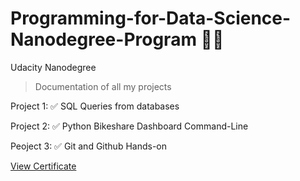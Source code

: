 # Programming-for-Data-Science-Nanodegree-Program :man_technologist:
Udacity Nanodegree

> Documentation of all my projects

Project 1: :white_check_mark:
	SQL Queries from databases
 
Project 2: :white_check_mark:
	Python Bikeshare Dashboard Command-Line 

Peoject 3: :white_check_mark:
	Git and Github Hands-on

[View Certificate](https://confirm.udacity.com/HMCTA2FN)

